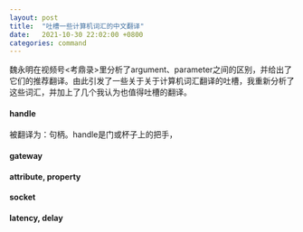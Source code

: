 ```yaml
---
layout: post
title:  "吐槽一些计算机词汇的中文翻译"
date:   2021-10-30 22:02:00 +0800
categories: command
---
```


魏永明在视频号<考鼎录>里分析了argument、parameter之间的区别，并给出了它们的推荐翻译。由此引发了一些关于关于计算机词汇翻译的吐槽，我重新分析了这些词汇，并加上了几个我认为也值得吐槽的翻译。

#### handle

被翻译为：句柄。handle是门或杯子上的把手，

#### gateway

#### attribute, property

#### socket

#### latency, delay
